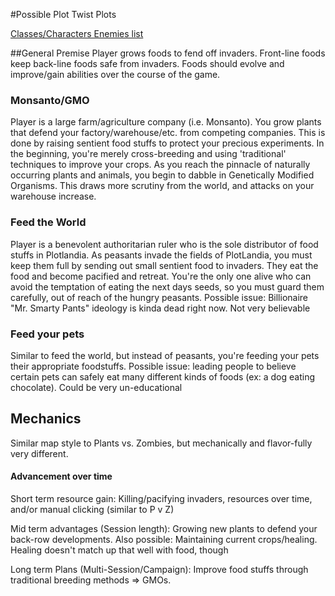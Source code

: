 #Possible Plot Twist Plots

[Classes/Characters Enemies list](https://docs.google.com/spreadsheets/d/1kaomcQkceVAOTYUQdjRibMUL1o5Nvny7AD1YXOAce5M/edit#gid=0)

##General Premise
Player grows foods to fend off invaders. Front-line foods keep back-line foods safe from invaders. Foods should evolve and improve/gain abilities over the course of the game.

### Monsanto/GMO
Player is a large farm/agriculture company (i.e. Monsanto). You grow plants that defend your factory/warehouse/etc. from competing companies.
This is done by raising sentient food stuffs to protect your precious experiments. In the beginning, you're merely cross-breeding and using 'traditional' techniques to improve your crops.
As you reach the pinnacle of naturally occurring plants and animals, you begin to dabble in Genetically Modified Organisms. This draws more scrutiny from the world, and attacks on your warehouse increase.

### Feed the World
Player is a benevolent authoritarian ruler who is the sole distributor of food stuffs in Plotlandia. As peasants invade the fields of PlotLandia, you must keep them full by sending out small sentient food to invaders.
They eat the food and become pacified and retreat. You're the only one alive who can avoid the temptation of eating the next days seeds, so you must guard them carefully, out of reach of the hungry peasants.
Possible issue: Billionaire "Mr. Smarty Pants" ideology is kinda dead right now. Not very believable

### Feed your pets
Similar to feed the world, but instead of peasants, you're feeding your pets their appropriate foodstuffs. 
Possible issue: leading people to believe certain pets can safely eat many different kinds of foods (ex: a dog eating chocolate). Could be very un-educational

## Mechanics
Similar map style to Plants vs. Zombies, but mechanically and flavor-fully very different.

#### Advancement over time
Short term resource gain: Killing/pacifying invaders, resources over time, and/or manual clicking (similar to P v Z)

Mid term advantages (Session length): Growing new plants to defend your back-row developments. Also possible: Maintaining current crops/healing. Healing doesn't match up that well with food, though

Long term Plans (Multi-Session/Campaign): Improve food stuffs through traditional breeding methods => GMOs. 